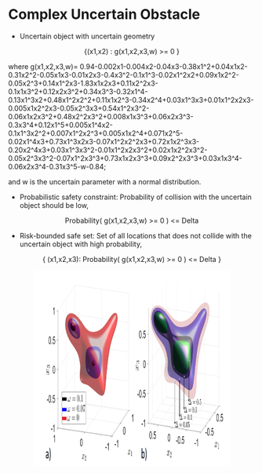 
# Complex Uncertain Obstacle



* Uncertain object with uncertain geometry


<p align="center">
{(x1,x2) : g(x1,x2,x3,w) >= 0 }  
<p>

where g(x1,x2,x3,w)= 0.94-0.002x1-0.004x2-0.04x3-0.38x1^2+0.04x1x2-0.31x2^2-0.05x1x3-0.01x2x3-0.4x3^2-0.1x1^3-0.02x1^2x2+0.09x1x2^2-0.05x2^3+0.14x1^2x3-1.83x1x2x3+0.11x2^2x3-0.1x1x3^2+0.12x2x3^2+0.34x3^3-0.32x1^4-0.13x1^3x2+0.48x1^2x2^2+0.11x1x2^3-0.34x2^4+0.03x1^3x3+0.01x1^2x2x3-0.005x1x2^2x3-0.05x2^3x3+0.54x1^2x3^2-0.06x1x2x3^2+0.48x2^2x3^2+0.008x1x3^3+0.06x2x3^3-0.3x3^4+0.12x1^5+0.005x1^4x2-0.1x1^3x2^2+0.007x1^2x2^3+0.005x1x2^4+0.071x2^5-0.02x1^4x3+0.73x1^3x2x3-0.07x1^2x2^2x3+0.72x1x2^3x3-0.20x2^4x3+0.03x1^3x3^2-0.01x1^2x2x3^2+0.02x1x2^2x3^2-0.05x2^3x3^2-0.07x1^2x3^3+0.73x1x2x3^3+0.09x2^2x3^3+0.03x1x3^4-0.06x2x3^4-0.31x3^5-w-0.84;


and w is the uncertain parameter with a normal distribution.


* Probabilistic safety constraint:
Probability of collision with the uncertain object should be low, 
<p align="center">
Probability( g(x1,x2,x3,w) >= 0 ) <= Delta
<p>

* Risk-bounded safe set:
Set of all locations that does not collide with the uncertain object with high probability,
<p align="center">
{ (x1,x2,x3): Probability( g(x1,x2,x3,w) >= 0 ) <= Delta }
<p>

<p align="center">
<img src="https://github.com/jasour/Risk-Contours/blob/main/Examples/Example_4_3D_Nonconvex/plot.png" width="400" height="400" />
<p align = "center">

